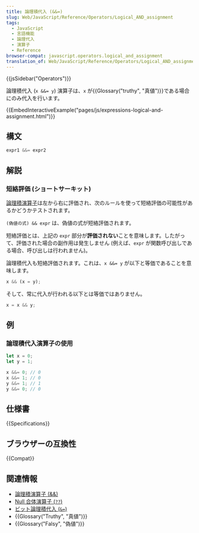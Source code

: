 ```yaml
---
title: 論理積代入 (&&=)
slug: Web/JavaScript/Reference/Operators/Logical_AND_assignment
tags:
  - JavaScript
  - 言語機能
  - 論理代入
  - 演算子
  - Reference
browser-compat: javascript.operators.logical_and_assignment
translation_of: Web/JavaScript/Reference/Operators/Logical_AND_assignment
---
```

{{jsSidebar("Operators")}}

論理積代入 (`x &&= y`) 演算子は、`x` が{{Glossary("truthy", "真値")}}である場合にのみ代入を行います。

{{EmbedInteractiveExample("pages/js/expressions-logical-and-assignment.html")}}

## 構文

```js
expr1 &&= expr2
```

## 解説

### 短絡評価 (ショートサーキット)

[論理積演算子](/ja/docs/Web/JavaScript/Reference/Operators/Logical_AND)は左から右に評価され、次のルールを使って短絡評価の可能性があるかどうかテストされます。

`(偽値の式) && expr` は、偽値の式が短絡評価されます。

短絡評価とは、上記の `expr` 部分が**評価されない**ことを意味します。したがって、評価された場合の副作用は発生しません (例えば、`expr` が関数呼び出しである場合、呼び出しは行われません)。

論理積代入も短絡評価されます。これは、`x &&= y` が以下と等価であることを意味します。

```js
x && (x = y);
```

そして、常に代入が行われる以下とは等価ではありません。

```js example-bad
x = x && y;
```

## 例

### 論理積代入演算子の使用

```js
let x = 0;
let y = 1;

x &&= 0; // 0
x &&= 1; // 0
y &&= 1; // 1
y &&= 0; // 0
```

## 仕様書

{{Specifications}}

## ブラウザーの互換性

{{Compat}}

## 関連情報

- [論理積演算子 (&&)](/ja/docs/Web/JavaScript/Reference/Operators/Logical_AND)
- [Null 合体演算子 (`??`)](/ja/docs/Web/JavaScript/Reference/Operators/Nullish_coalescing_operator)
- [ビット論理積代入 (`&=`)](/ja/docs/Web/JavaScript/Reference/Operators/Bitwise_AND_assignment)
- {{Glossary("Truthy", "真値")}}
- {{Glossary("Falsy", "偽値")}}
